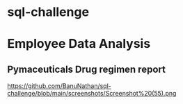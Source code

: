# sql-challenge

# Employee Data Analysis

  ## Pymaceuticals Drug regimen report
https://github.com/BanuNathan/sql-challenge/blob/main/screenshots/Screenshot%20(55).png
  ### 
  ### 
  
  
